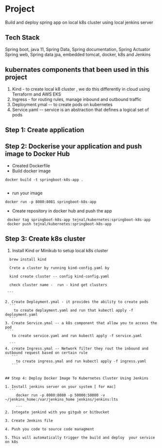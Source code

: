 # Project 
 Build and deploy spring app on local k8s cluster using local jenkins server 

## Tech Stack
Spring boot, java 11, Spring Data, Spring documentation, Spring Actuator
Spring web, Spring data jpa, embedded tomcat, docker, k8s and Jenkins 

## kubernates components that been used in this project 
 1. Kind - to create local k8 cluster , we do this differently in cloud using Terraform and AWS EKS  
 2. Ingress - for routing rules, manage inbound and outbound traffic 
 3. Deployment.ymal -- to create pods on kubernetes 
 4. Service.yaml -- service is an abstraction that defines a logical set of pods
 

## Step 1: Create application 

## Step 2: Dockerise your application and push image to Docker Hub
 * Created Dockerfile 
 * Build docker image 
  ```
docker build -t springboot-k8s-app .
     
  ```
 * run your image 
  ```
docker run -p 8080:8081 springboot-k8s-app

  ```
 * Create repository in docker hub and push the app
  ```
   docker tag springboot-k8s-app tejnal/kubernetes:springboot-k8s-app
   docker push tejnal/kubernetes:springboot-k8s-app
  ```
 
 ## Step 3: Create k8s cluster 
 
 1. Install Kind or Minikub to setup local k8s cluster 
   ```
     brew install kind 
   
     Crete a cluster by running kind-config.yaml by
   
     kind create cluster -- config kind-config.yaml 
   
     check cluster name -  run - kind get clusters

    ```

  2. Create Deployment.ymal - it provides the ability to create pods 
     ```
       to create deplayment.yaml and run that kubectl apply -f deployment.yaml
     ```
  3. Create Service.ymal -- a k8s component that allow you to access the pod 
    ```
      to create service.yaml and run kubectl apply -f service.yaml

     ```
  4. create Ingress.ymal -- Network filter they rout the inbound and outbound request based on certain rule 
      ```
        to create ingress.ymal and run kubectl apply -f ingress.yaml 
      ```
 
 
 ## Step 4: Deploy Docker Image To Kubernetes Cluster Using Jenkins

 1. Install jenkins server on your system [ for mac]  
     ```
        docker run -p 8080:8080 -p 50000:50000 -v ~/jenkins_home:/var/jenkins_home jenkins/jenkins:lts
       
        ```
 2. Integate jenkind with you gitgub or bitbucket 

 3. Create Jenkins file 

 4. Push you code to source code managment 

 5. This will automatically trigger the build and deploy  your service on k8s 



 
 











